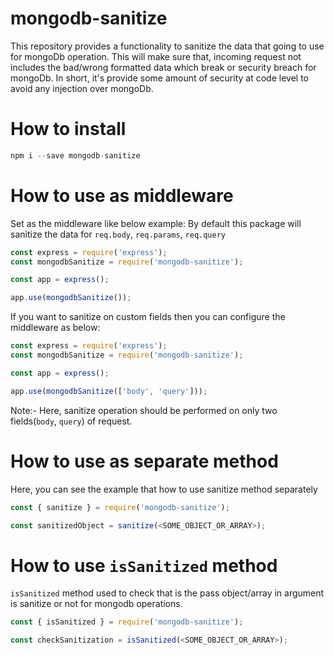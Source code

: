 # mongodb-sanitize
This repository provides a functionality to sanitize the data that going to use for mongoDb operation. 
This will make sure that, incoming request not includes the bad/wrong formatted data which break or security breach for mongoDb. 
In short, it's provide some amount of security at code level to avoid any injection over mongoDb.     


# How to install
```javascript
npm i --save mongodb-sanitize
```

# How to use as middleware
Set as the middleware like below example:
By default this package will sanitize the data for `req.body`, `req.params`, `req.query`
```javascript
const express = require('express');
const mongodbSanitize = require('mongodb-sanitize');

const app = express();

app.use(mongodbSanitize());
```

If you want to sanitize on custom fields then you can configure the middleware as below:
```javascript
const express = require('express');
const mongodbSanitize = require('mongodb-sanitize');

const app = express();

app.use(mongodbSanitize(['body', 'query']));
```
Note:- Here, sanitize operation should be performed on only two fields(`body`, `query`) of request.

# How to use as separate method
Here, you can see the example that how to use sanitize method separately
```javascript
const { sanitize } = require('mongodb-sanitize');

const sanitizedObject = sanitize(<SOME_OBJECT_OR_ARRAY>);
```

# How to use `isSanitized` method
`isSanitized` method used to check that is the pass object/array in argument is sanitize or not for mongodb operations.
```javascript
const { isSanitized } = require('mongodb-sanitize');

const checkSanitization = isSanitized(<SOME_OBJECT_OR_ARRAY>);
```
